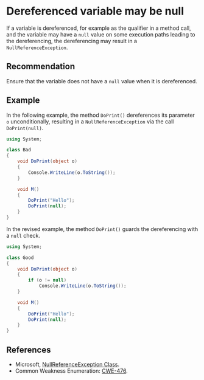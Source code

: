 # Dereferenced variable may be null
If a variable is dereferenced, for example as the qualifier in a method call, and the variable may have a `null` value on some execution paths leading to the dereferencing, the dereferencing may result in a `NullReferenceException`.


## Recommendation
Ensure that the variable does not have a `null` value when it is dereferenced.


## Example
In the following example, the method `DoPrint()` dereferences its parameter `o` unconditionally, resulting in a `NullReferenceException` via the call `DoPrint(null)`.


```csharp
using System;

class Bad
{
    void DoPrint(object o)
    {
        Console.WriteLine(o.ToString());
    }

    void M()
    {
        DoPrint("Hello");
        DoPrint(null);
    }
}

```
In the revised example, the method `DoPrint()` guards the dereferencing with a `null` check.


```csharp
using System;

class Good
{
    void DoPrint(object o)
    {
        if (o != null)
            Console.WriteLine(o.ToString());
    }

    void M()
    {
        DoPrint("Hello");
        DoPrint(null);
    }
}

```

## References
* Microsoft, [NullReferenceException Class](https://docs.microsoft.com/en-us/dotnet/api/system.nullreferenceexception).
* Common Weakness Enumeration: [CWE-476](https://cwe.mitre.org/data/definitions/476.html).
